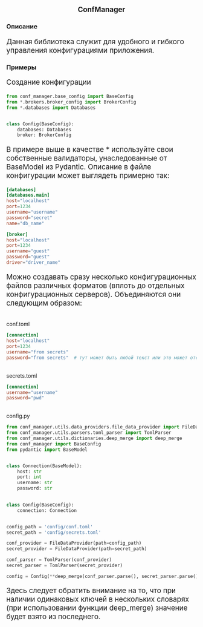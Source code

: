 # <p align=center>ConfManager</p>

### Описание

<p style="font-size:14pt">Данная библиотека служит для удобного и гибкого управления конфигурациями приложения.</p>

### Примеры

<p style="font-size:14pt">Создание конфигурации</p>

```python
from conf_manager.base_config import BaseConfig
from *.brokers.broker_config import BrokerConfig
from *.databases import Databases


class Config(BaseConfig):
    databases: Databases
    broker: BrokerConfig
```

<p>В примере выше в качестве * используйте свои собственные валидаторы, унаследованные от BaseModel из Pydantic. Описание в файле конфигурации может выглядеть примерно так:</p>

```toml
[databases]
[databases.main]
host="localhost"
port=1234
username="username"
password="secret"
name="db_name"

[broker]
host="localhost"
port=1234
username="guest"
password="guest"
driver="driver_name"
```

<p>Можно создавать сразу несколько конфигурационных файлов различных форматов (вплоть до отдельных конфигурационных серверов). Объединяются они следующим образом:</p>

<br>
conf.toml

```toml
[connection]
host="localhost"
port=1234
username="from secrets"
password="from secrets"  # тут может быть любой текст или это может отсутствовать вовсе
```

<br>
secrets.toml

```toml
[connection]
username="username"
password="pwd"
```

<br>
config.py

```python
from conf_manager.utils.data_providers.file_data_provider import FileDataProvider
from conf_manager.utils.parsers.toml_parser import TomlParser
from conf_manager.utils.dictionaries.deep_merge import deep_merge
from conf_manager import BaseConfig
from pydantic import BaseModel


class Connection(BaseModel):
    host: str
    port: int
    username: str
    password: str

    
class Config(BaseConfig):
    connection: Connection


config_path = 'config/conf.toml'
secret_path = 'config/secrets.toml'

conf_provider = FileDataProvider(path=config_path)
secret_provider = FileDataProvider(path=secret_path)

conf_parser = TomlParser(conf_provider)
secret_parser = TomlParser(secret_provider)

config = Config(**deep_merge(conf_parser.parse(), secret_parser.parse()))

```

<p>Здесь следует обратить внимание на то, что при наличии одинаковых ключей в нескольких словарях (при использовании функции deep_merge) значение будет взято из последнего.</p>


<style>
p {
    font-size: 14pt;
}
</style>

